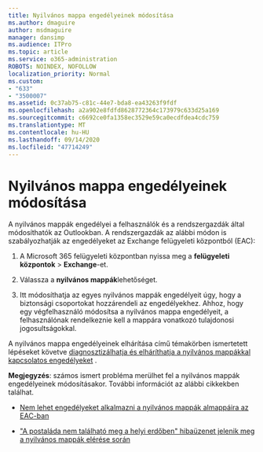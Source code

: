 ```yaml
---
title: Nyilvános mappa engedélyeinek módosítása
ms.author: dmaguire
author: msdmaguire
manager: dansimp
ms.audience: ITPro
ms.topic: article
ms.service: o365-administration
ROBOTS: NOINDEX, NOFOLLOW
localization_priority: Normal
ms.custom:
- "633"
- "3500007"
ms.assetid: 0c37ab75-c81c-44e7-bda8-ea43263f9fdf
ms.openlocfilehash: a2a902e8fdfd8628772364c173979c633d25a169
ms.sourcegitcommit: c6692ce0fa1358ec3529e59ca0ecdfdea4cdc759
ms.translationtype: MT
ms.contentlocale: hu-HU
ms.lasthandoff: 09/14/2020
ms.locfileid: "47714249"
---
```

# <a name="changing-public-folder-permissions"></a>Nyilvános mappa engedélyeinek módosítása

A nyilvános mappák engedélyei a felhasználók és a rendszergazdák által módosíthatók az Outlookban. A rendszergazdák az alábbi módon is szabályozhatják az engedélyeket az Exchange felügyeleti központból (EAC):
  
1. A Microsoft 365 felügyeleti központban nyissa meg a **felügyeleti központok** \> **Exchange**-et.

2. Válassza a **nyilvános mappák**lehetőséget.

3. Itt módosíthatja az egyes nyilvános mappák engedélyeit úgy, hogy a biztonsági csoportokat hozzárendeli az engedélyekhez. Ahhoz, hogy egy végfelhasználó módosítsa a nyilvános mappa engedélyeit, a felhasználónak rendelkeznie kell a mappára vonatkozó tulajdonosi jogosultságokkal.

A nyilvános mappa engedélyeinek elhárítása című témakörben ismertetett lépéseket követve [diagnosztizálhatja és elháríthatja a nyilvános mappákkal kapcsolatos engedélyeket](https://docs.microsoft.com/exchange/troubleshoot/public-folders/public-folder-permission-issues) .

**Megjegyzés**: számos ismert probléma merülhet fel a nyilvános mappák engedélyeinek módosításakor. További információt az alábbi cikkekben találhat.

- [Nem lehet engedélyeket alkalmazni a nyilvános mappák almappáira az EAC-ban](https://docs.microsoft.com/exchange/troubleshoot/public-folders/can%E2%80%99t-apply-permissions-public-folder-subfolders)

- ["A postaláda nem található meg a helyi erdőben" hibaüzenet jelenik meg a nyilvános mappák elérése során](https://docs.microsoft.com/exchange/troubleshoot/public-folders/mailbox-not-found-local-forest-public-folder)
